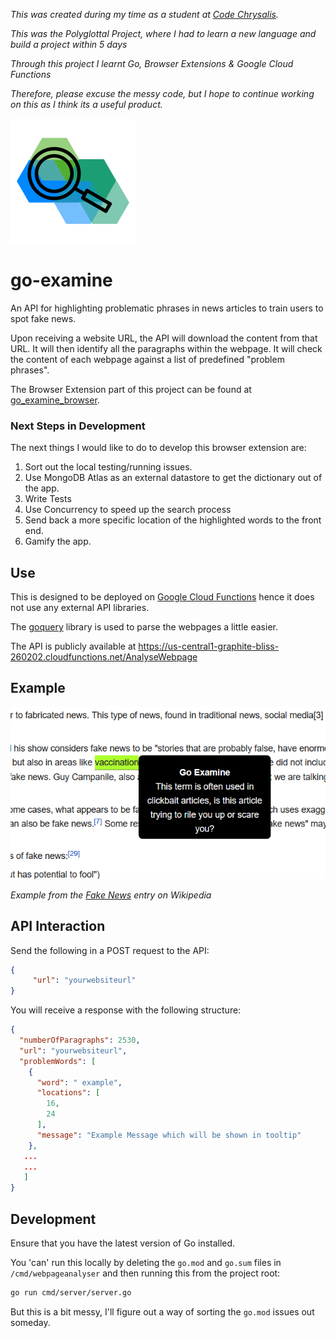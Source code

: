 _This was created during my time as a student at [Code Chrysalis](https://www.codechrysalis.io/)._

_This was the Polyglottal Project, where I had to learn a new language and build a project within 5 days_

_Through this project I learnt Go, Browser Extensions & Google Cloud Functions_

_Therefore, please excuse the messy code, but I hope to continue working on this as I think its a useful product._


![alt text](./misc/logo-200x200.png 'Go Examine Logo')

# go-examine
An API for highlighting problematic phrases in news articles to train users to spot fake news.

Upon receiving a website URL, the API will download the content from that URL.
It will then identify all the paragraphs within the webpage.
It will check the content of each webpage against a list of predefined "problem phrases".

The Browser Extension part of this project can be found at [go_examine_browser](https://github.com/FraserTooth/go_examine_browser).


### Next Steps in Development
The next things I would like to do to develop this browser extension are:

1. Sort out the local testing/running issues.
2. Use MongoDB Atlas as an external datastore to get the dictionary out of the app.
3. Write Tests
4. Use Concurrency to speed up the search process
5. Send back a more specific location of the highlighted words to the front end.
6. Gamify the app.

## Use
This is designed to be deployed on [Google Cloud Functions](https://cloud.google.com/functions/docs/concepts/go-runtime) hence it does not use any external API libraries.

The [goquery](https://github.com/PuerkitoBio/goquery) library is used to parse the webpages a little easier.

The API is publicly available at https://us-central1-graphite-bliss-260202.cloudfunctions.net/AnalyseWebpage

## Example

![alt text](./misc/wikipediaExample.png 'Wikipedia Example of Go Examine')

_Example from the [Fake News](https://en.wikipedia.org/wiki/Fake_news) entry on Wikipedia_

## API Interaction

Send the following in a POST request to the API:
```json
{
     "url": "yourwebsiteurl"
}
```

You will receive a response with the following structure:
```json
{
  "numberOfParagraphs": 2530,
  "url": "yourwebsiteurl",
  "problemWords": [
    {
      "word": " example",
      "locations": [
        16,
        24
      ],
      "message": "Example Message which will be shown in tooltip"
    },
   ...
   ...
   ]
}
```

## Development

Ensure that you have the latest version of Go installed.

You 'can' run this locally by deleting the `go.mod` and `go.sum` files in `/cmd/webpageanalyser` and then running this from the project root:
```bash
go run cmd/server/server.go
```
But this is a bit messy, I'll figure out a way of sorting the `go.mod` issues out someday.
